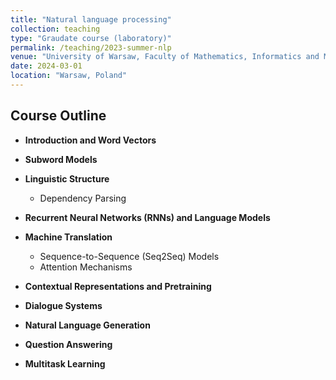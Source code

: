 ```yaml
---
title: "Natural language processing"
collection: teaching
type: "Graudate course (laboratory)"
permalink: /teaching/2023-summer-nlp
venue: "University of Warsaw, Faculty of Mathematics, Informatics and Mechanics"
date: 2024-03-01
location: "Warsaw, Poland"
---
```


## Course Outline

- **Introduction and Word Vectors**

- **Subword Models**

- **Linguistic Structure**
  - Dependency Parsing

- **Recurrent Neural Networks (RNNs) and Language Models**

- **Machine Translation**
  - Sequence-to-Sequence (Seq2Seq) Models
  - Attention Mechanisms

- **Contextual Representations and Pretraining**

- **Dialogue Systems**

- **Natural Language Generation**

- **Question Answering**

- **Multitask Learning**